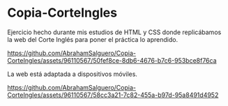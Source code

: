 # Copia-CorteIngles
Ejercicio hecho durante mis estudios de HTML y CSS donde replicábamos la web del Corte Inglés para poner el práctica lo aprendido.



https://github.com/AbrahamSalguero/Copia-CorteIngles/assets/96110567/50fef8ce-8db6-4676-b7c6-953bce8f76ca


La web está adaptada a dispositivos móviles.




https://github.com/AbrahamSalguero/Copia-CorteIngles/assets/96110567/58cc3a21-7c82-455a-b97d-95a8491d4952



